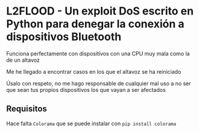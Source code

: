 # L2FLOOD - Un exploit DoS escrito en Python para denegar la conexión a dispositivos Bluetooth

Funciona perfectamente con dispositivos con una CPU muy mala como la de un altavoz

Me he llegado a encontrar casos en los que el altavoz se ha reiniciado

Úsalo con respeto, no me hago responsable de cualquier mal uso a no ser que sean tus propios dispositivos los que vayan a ser afectados

## Requisitos

Hace falta `Colorama` que se puede instalar con `pip install colorama`
